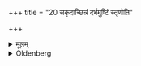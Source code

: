 +++
title = "20 सकृदाच्छिन्नं दर्भमुष्टिं स्तृणोति"

+++

<details><summary>मूलम्</summary>

सकृदाच्छिन्नं दर्भमुष्टिं स्तृणोति २०
</details>

<details><summary>Oldenberg</summary>

20. He strews (round the fire) one handful of Darbha grass which he has cut off in one portion.
</details>
